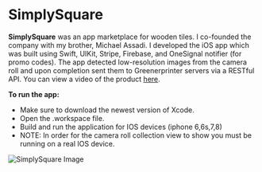 # SimplySquare

**SimplySquare** was an app marketplace for wooden tiles. I co-founded the company with my brother, Michael Assadi. I developed the iOS app which was built using Swift, UIKit, Stripe, Firebase, and OneSignal notifier (for promo codes). The app detected low-resolution images from the camera roll and upon completion sent them to Greenerprinter servers via a RESTful API. You can view a video of the product [here](https://vimeo.com/358688849).

**To run the app:**
- Make sure to download the newest version of Xcode.
- Open the .workspace file.
- Build and run the application for IOS devices (iphone 6,6s,7,8)
- NOTE: In order for the camera roll collection view to show you must be running on a real IOS device.

![SimplySquare Image](https://i.ibb.co/WfCmcVL/simplysquare.png)


